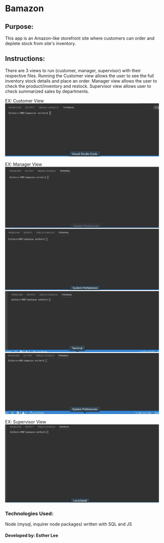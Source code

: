 # Bamazon
## Purpose:

This app is an Amazon-like storefront site where customers can order and deplete stock from site's inventory.

## Instructions: 
There are 3 views to run (customer, manager, supervisor) with their respective files. Running the Customer view allows the user to see the full inventory stock details and place an order. Manager view allows the user to check the product/inventory and restock. Supervisor view allows user to check summarized sales by departments.

EX: Customer View
![](gifs/bamazonCustomer-Demo.gif)

EX: Manager View
![](gifs/Manager-ViewProducts.gif)
![](gifs/Manager-LowInventory.gif)
![](gifs/Manager-AddInventory.gif)
![](gifs/Manager-AddProduct.gif)

EX: Supervisor View  
![](gifs/Supervisor-DepartmentOverview.gif)

### Technologies Used: 
Node (mysql, inquirer node packages) written with SQL and JS

#### Developed by: Esther Lee
